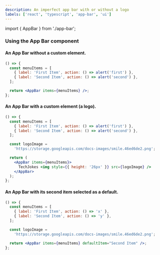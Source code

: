 ```yaml
---
description: An imperfect app bar with or without a logo
labels: ['react', 'typescript', 'app-bar', 'ui']
---
```


import { AppBar } from './app-bar';

### Using the App Bar component

#### An App Bar without a custom element.

```jsx live=true
() => {
  const menuItems = [
    { label: 'First Item', action: () => alert('first') },
    { label: 'Second Item', action: () => alert('second') },
  ];

  return <AppBar items={menuItems} />;
};
```

#### An App Bar with a custom element (a logo).

```jsx live=true
() => {
  const menuItems = [
    { label: 'First Item', action: () => alert('first') },
    { label: 'Second Item', action: () => alert('second') },
  ];

  const logoImage =
    'https://storage.googleapis.com/docs-images/smile.46ed6de2.png';

  return (
    <AppBar items={menuItems}>
      TechJokes <img style={{ height: '26px' }} src={logoImage} />
    </AppBar>
  );
};
```

#### An App Bar with its second item selected as a default.

```jsx live=true
() => {
  const menuItems = [
    { label: 'First Item', action: () => 'x' },
    { label: 'Second Item', action: () => 'y' },
  ];

  const logoImage =
    'https://storage.googleapis.com/docs-images/smile.46ed6de2.png';

  return <AppBar items={menuItems} defaultItem="Second Item" />;
};
```
